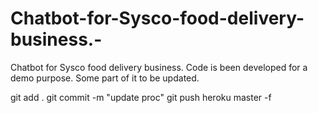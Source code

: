 # Chatbot-for-Sysco-food-delivery-business.-

Chatbot for Sysco food delivery business. Code is been developed for a demo purpose. Some part of it to be updated.

git add . git commit -m "update proc" git push heroku master -f

